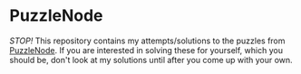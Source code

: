 # PuzzleNode

*STOP!* This repository contains my attempts/solutions to the puzzles from [PuzzleNode](https://puzzlenode.com/). If you are interested in solving these for yourself, which you should be, don't look at my solutions until after you come up with your own.

